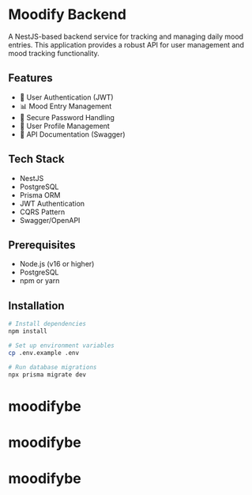 # Moodify Backend

A NestJS-based backend service for tracking and managing daily mood entries. This application provides a robust API for user management and mood tracking functionality.

## Features

- 👤 User Authentication (JWT)
- 📊 Mood Entry Management
- 🔐 Secure Password Handling
- 📝 User Profile Management
- 📄 API Documentation (Swagger)

## Tech Stack

- NestJS
- PostgreSQL
- Prisma ORM
- JWT Authentication
- CQRS Pattern
- Swagger/OpenAPI

## Prerequisites

- Node.js (v16 or higher)
- PostgreSQL
- npm or yarn

## Installation

```bash
# Install dependencies
npm install

# Set up environment variables
cp .env.example .env

# Run database migrations
npx prisma migrate dev
```
# moodifybe
# moodifybe
# moodifybe
